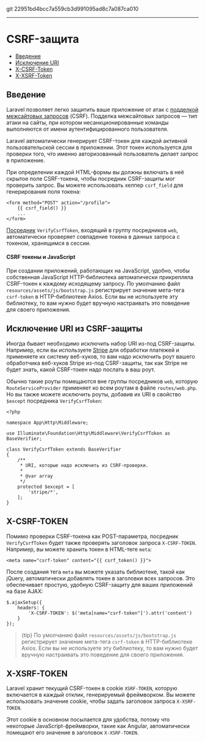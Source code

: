 git 22951bd4bcc7a559cb3d991095ad8c7a087ca010

---

# CSRF-защита

- [Введение](#csrf-introduction)
- [Исключение URI](#csrf-excluding-uris)
- [X-CSRF-Token](#csrf-x-csrf-token)
- [X-XSRF-Token](#csrf-x-xsrf-token)

<a name="csrf-introduction"></a>
## Введение

Laravel позволяет легко защитить ваше приложение от атак с [подделкой межсайтовых запросов](https://en.wikipedia.org/wiki/Cross-site_request_forgery) (CSRF). Подделка межсайтовых запросов — тип атаки на сайты, при котором несанкционированные команды выполняются от имени аутентифицированного пользователя.

Laravel автоматически генерирует CSRF-токен для каждой активной пользовательской сессии в приложении. Этот токен используется для проверки того, что именно авторизованный пользователь делает запрос в приложение.

При определении каждой HTML-формы вы должны включать в неё скрытое поле CSRF-токена, чтобы посредник CSRF-защиты мог проверить запрос. Вы можете использовать хелпер `csrf_field` для генерирования поля токена:

    <form method="POST" action="/profile">
        {{ csrf_field() }}
        ...
    </form>

[Посредник](/docs/{{version}}/middleware) `VerifyCsrfToken`, входящий в группу посредников `web`, автоматически проверяет совпадение токена в данных запроса с токеном, хранящимся в сессии.

#### CSRF токены и JavaScript

При создании приложений, работающих на JavaScript, удобно, чтобы собственная JavaScript HTTP-библиотека автоматически прикрепляла CSRF-токен к каждому исходящему запросу. По умолчанию файл `resources/assets/js/bootstrap.js` регистрирует значение мета-тега `csrf-token` в HTTP-библиотеке Axios. Если вы не используете эту библиотеку, то вам нужно будет вручную настраивать это поведение для своего приложения.

<a name="csrf-excluding-uris"></a>
## Исключение URI из CSRF-защиты

Иногда бывает необходимо исключить набор URI из-под CSRF-защиты. Например, если вы используете [Stripe](https://stripe.com) для обработки платежей и применяете их систему веб-хуков, то вам надо исключить роут вашего обработчика веб-хуков Stripe из-под CSRF-защиты, так как Stripe не будет знать, какой CSRF-токен надо послать в ваш роут.

Обычно такие роуты помещаются вне группы посредников `web`, которую `RouteServiceProvider` применяет ко всем роутам в файле `routes/web.php`. Но вы также можете исключить роуты, добавив их URI в свойство `$except` посредника `VerifyCsrfToken`:

    <?php

    namespace App\Http\Middleware;

    use Illuminate\Foundation\Http\Middleware\VerifyCsrfToken as BaseVerifier;

    class VerifyCsrfToken extends BaseVerifier
    {
        /**
         * URI, которые надо исключить из CSRF-проверки.
         *
         * @var array
         */
        protected $except = [
            'stripe/*',
        ];
    }

<a name="csrf-x-csrf-token"></a>
## X-CSRF-TOKEN

Помимо проверки CSRF-токена как POST-параметра, посредник `VerifyCsrfToken`  будет также проверять заголовок запроса `X-CSRF-TOKEN`. Например, вы можете хранить токен в HTML-теге `meta`:

    <meta name="csrf-token" content="{{ csrf_token() }}">

После создания тега `meta` вы можете указать библиотеке, такой как jQuery, автоматически добавлять токен в заголовки всех запросов. Это обеспечивает простую, удобную CSRF-защиту для ваших приложений на базе AJAX:

    $.ajaxSetup({
        headers: {
            'X-CSRF-TOKEN': $('meta[name="csrf-token"]').attr('content')
        }
    });

> {tip} По умолчанию файл `resources/assets/js/bootstrap.js` регистрирует значение мета-тега `csrf-token` в HTTP-библиотеке Axios. Если вы не используете эту библиотеку, то вам нужно будет вручную настраивать это поведение для своего приложения.

<a name="csrf-x-xsrf-token"></a>
## X-XSRF-TOKEN

Laravel хранит текущий CSRF-токен в cookie `XSRF-TOKEN`, которую включается в каждый отклик, генерируемый фреймворком. Вы можете использовать значение cookie, чтобы задать заголовок запроса `X-XSRF-TOKEN`.

Этот cookie в основном посылается для удобства, потому что некоторые JavaScript-фреймворки, такие как Angular, автоматически помещают его значение в заголовок `X-XSRF-TOKEN`.
